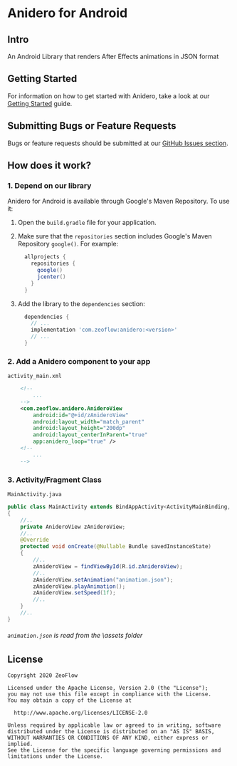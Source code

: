 # Anidero for Android

## Intro
An Android Library that renders After Effects animations
in JSON format

## Getting Started
For information on how to get started with Anidero,
take a look at our [Getting Started](docs/getting-started.md) guide.

## Submitting Bugs or Feature Requests
Bugs or feature requests should be submitted at our [GitHub Issues section](https://github.com/zeoflow/anidero/issues).

## How does it work?
### 1. Depend on our library

Anidero for Android is available through Google's Maven Repository.
To use it:

1.  Open the `build.gradle` file for your application.
2.  Make sure that the `repositories` section includes Google's Maven Repository
    `google()`. For example:

    ```groovy
      allprojects {
        repositories {
          google()
          jcenter()
        }
      }
    ```

3.  Add the library to the `dependencies` section:

    ```groovy
      dependencies {
        // ...
        implementation 'com.zeoflow:anidero:<version>'
        // ...
      }
    ```

### 2. Add a Anidero component to your app
`activity_main.xml`

```xml
    <!--
        ...
    -->
    <com.zeoflow.anidero.AnideroView
        android:id="@+id/zAnideroView"
        android:layout_width="match_parent"
        android:layout_height="200dp"
        android:layout_centerInParent="true"
        app:anidero_loop="true" />
    <!--
        ...
    -->
```

### 3. Activity/Fragment Class
`MainActivity.java`

```java
public class MainActivity extends BindAppActivity<ActivityMainBinding, MainViewBinding>
{
    //..
    private AnideroView zAnideroView;
    //..
    @Override
    protected void onCreate(@Nullable Bundle savedInstanceState)
    {
        //..
        zAnideroView = findViewById(R.id.zAnideroView);
        //..
        zAnideroView.setAnimation("animation.json");
        zAnideroView.playAnimation();
        zAnideroView.setSpeed(1f);
        //..
    }
    //..
}
```
###### `animation.json` is read from the \assets folder

## License
    Copyright 2020 ZeoFlow
    
    Licensed under the Apache License, Version 2.0 (the "License");
    you may not use this file except in compliance with the License.
    You may obtain a copy of the License at
    
      http://www.apache.org/licenses/LICENSE-2.0
    
    Unless required by applicable law or agreed to in writing, software
    distributed under the License is distributed on an "AS IS" BASIS,
    WITHOUT WARRANTIES OR CONDITIONS OF ANY KIND, either express or implied.
    See the License for the specific language governing permissions and
    limitations under the License.